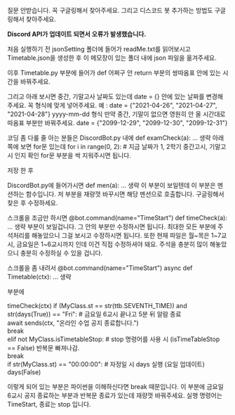 질문 안받습니다. 꼭 구글링해서 찾아주세요.
그리고 디스코드 봇 추가하는 방법도 구글링해서 찾아주세요.

**Discord API가 업데이트 되면서 오류가 발생했습니다.**

처음 실행하기 전 jsonSetting 폴더에 들어가 readMe.txt를 읽어보시고 Timetable.json을 생성한 후
이 메모장이 있는 폴더 내에 json 파일을 옮겨주세요.

이후 Timetable.py 부분에 들어가 def 어쩌구 안 return 부분의 쌍따옴표 안에 있는 시간을 바꿔주세요.

그리고 아래 보시면 중간, 기말고사 날짜도 있는데 date = {} 안에 있는 날짜를 변경해주세요.
꼭 형식에 맞게 넣어주세요. 예 : date = {"2021-04-26", "2021-04-27", "2021-04-28"}
yyyy-mm-dd 형식
만약 중간, 기말이 없으면 영원히 안 올 시간대로 따옴표 부분만 바꿔주세요.
date = {"2099-12-29", "2099-12-30", "2099-12-31"}

코딩 좀 다룰 줄 아는 분들은
DiscordBot.py 내에
def examCheck(a): ... 생략
아래쪽에 보면 for문 있는데
for i in range(0, 2):  # 지금 날짜가 1, 2학기 중간고시, 기말고시 인지 확인
for문 부분을 싹 지워주시면 됩니다.

저장 한 후

DiscordBot.py에 들어가시면
def men(a): ... 생략
이 부분이 보일텐데 이 부분은 멘션하는 함수입니다.
저 부분을 재량껏 바꾸시면 해당 멘션으로 호출합니다.
구글링해서 찾은 후 수정하세요.

 스크롤을 조금만 하시면
@bot.command(name="TimeStart")
def timeCheck(a): ... 생략
부분이 보일겁니다. 그 안의 부분만 수정하시면 됩니다.
최대한 모든 부분에 주석처리를 해놓았으니 그걸 보시고 수정하시면 됩니다.
또한 현재 파일은 월~목은 1~7교시, 금요일은 1~6교시까지 인데 이건 직접 수정하셔야 돼요.
주석을 충분히 많이 해놓았으니 충분히 수정하실 수 있을 겁니다.

스크롤을 좀 내려서
@bot.command(name="TimeStart")
async def Timetable(ctx): ... 생략

부분에

timeCheck(ctx)
        if (MyClass.st == str(ttb.SEVENTH_TIME)) and str(days(True)) == "Fri":  # 금요일 6교시 끝나고 5분 뒤 알람 종료<br>
            await sends(ctx, "온라인 수업 공지 종료합니다.")<br>
            break<br>
        elif not MyClass.isTimetableStop:  # stop 명령어를 사용 시 (isTimeTableStop == False) 반복문 빠져나감.<br>
            break<br>
        if str(MyClass.st) == "00:00:00":  # 자정일 시 days 실행 (요일 업데이트)<br>
            days(False)<br>

이렇게 되어 있는 부분은 파이썬을 이해하신다면 break 때문입니다.
이 부분에 금요일 6교시 공지 종료하는 부분과 반복문 종료가 있는데
재량껏 바꿔주세요.
실행 명령어는 TimeStart, 종료는 stop 입니다.
